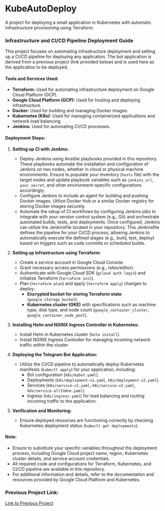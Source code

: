 # KubeAutoDeploy
A project for deploying a small application in Kubernetes with automatic infrastructure provisioning using Terraform.

### Infrastructure and CI/CD Pipeline Deployment Guide

This project focuses on automating infrastructure deployment and setting up a CI/CD pipeline for deploying any application. The bot application is derived from a previous project (link provided below) and is used here as the application to be deployed.

#### Tools and Services Used:

- **Terraform:** Used for automating infrastructure deployment on Google Cloud Platform (GCP).
- **Google Cloud Platform (GCP):** Used for hosting and deploying infrastructure.
- **Docker:** Used for building and managing Docker images.
- **Kubernetes (K8s):** Used for managing containerized applications and network load balancing.
- **Jenkins:** Used for automating CI/CD processes.

#### Deployment Steps:

1. **Setting up CI with Jenkins:**
   - Deploy Jenkins using Ansible playbooks provided in this repository. These playbooks automate the installation and configuration of Jenkins on two nodes, whether in cloud or physical machine environments. Ensure to populate your inventory (`hosts` file) with the target nodes and update playbook variables such as `jenkins_url`, `your_secret`, and other environment-specific configurations accordingly.
   - Configure Jenkins to include an agent for building and pushing Docker images. Utilize Docker Hub or a similar Docker registry for storing Docker images securely.
   - Automate the setup of CI workflows by configuring Jenkins jobs to integrate with your version control system (e.g., Git) and orchestrate automated builds, tests, and deployments. Once configured, Jenkins can utilize the Jenkinsfile located in your repository. This Jenkinsfile defines the pipeline for your CI/CD process, allowing Jenkins to automatically execute the defined stages (e.g., build, test, deploy) based on triggers such as code commits or scheduled builds.



2. **Setting up Infrastructure using Terraform:**
   - Create a service account in Google Cloud Console.
   - Grant necessary access permissions (e.g., roles/editor).
   - Authenticate with Google Cloud SDK (`gcloud auth login`) and initialize Terraform (`terraform init`).
   - Plan (`terraform plan`) and apply (`terraform apply`) changes to deploy:
     - **Encrypted bucket for storing Terraform state** (`google_storage_bucket`).
     - **Kubernetes cluster (GKE)** with specifications such as machine type, disk type, and node count (`google_container_cluster`, `google_container_node_pool`).

3. **Installing Helm and NGINX Ingress Controller in Kubernetes:**
   - Install Helm in Kubernetes cluster (`helm install`).
   - Install NGINX Ingress Controller for managing incoming network traffic within the cluster.

4. **Deploying the Telegram Bot Application:**
   - Utilize the CI/CD pipeline to automatically deploy Kubernetes manifests (`kubectl apply`) for your application, including:
     - Bot configuration (`k8s/mybot.yaml`).
     - Deployments (`k8s/deployment-v1.yaml`, `k8s/deployment-v2.yaml`).
     - Services (`k8s/service-v1.yaml`, `k8s/service-v2.yaml`, `k8s/service-allInOne.yaml`).
     - Ingress (`k8s/ingress.yaml`) for load balancing and routing incoming traffic to the application.

5. **Verification and Monitoring:**
   - Ensure deployed resources are functioning correctly by checking Kubernetes deployment status (`kubectl get deployments`).

#### Note:
- Ensure to substitute your specific variables throughout the deployment process, including Google Cloud project name, region, Kubernetes cluster details, and service account credentials.
- All required code and configurations for Terraform, Kubernetes, and CI/CD pipeline are available in this repository.
- For additional information and details, refer to the documentation and resources provided by Google Cloud Platform and Kubernetes.

### Previous Project Link:
[Link to Previous Project](https://github.com/jekasap98/Weather_bot_Telegram)






